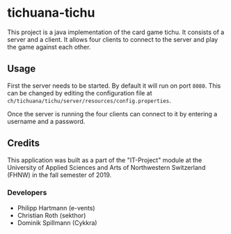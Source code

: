 # tichuana-tichu

This project is a java implementation of the card game tichu. It consists of a server and a client. It allows four clients
to connect to the server and play the game against each other.

## Usage

First the server needs to be started. By default it will run on port ```8080```. This can be changed by editing the 
configuration file at ```ch/tichuana/tichu/server/resources/config.properties```.

Once the server is running the four clients can connect to it by entering a username and a password.

## Credits

This application was built as a part of the "IT-Project" module at the University of Applied Sciences and Arts of 
Northwestern Switzerland (FHNW) in the fall semester of 2019.

### Developers

- Philipp Hartmann (e-vents)
- Christian Roth (sekthor)
- Dominik Spillmann (Cykkra)

